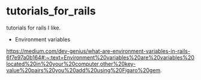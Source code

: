 # tutorials_for_rails
tutorials for rails I like.








* Environment variables

https://medium.com/dev-genius/what-are-environment-variables-in-rails-6f7e97a0b164#:~:text=Environment%20variables%20are%20variables%20located%20in%20your%20computer,other%20key-value%20pairs%20you%20add%20using%20Figaro%20gem.
